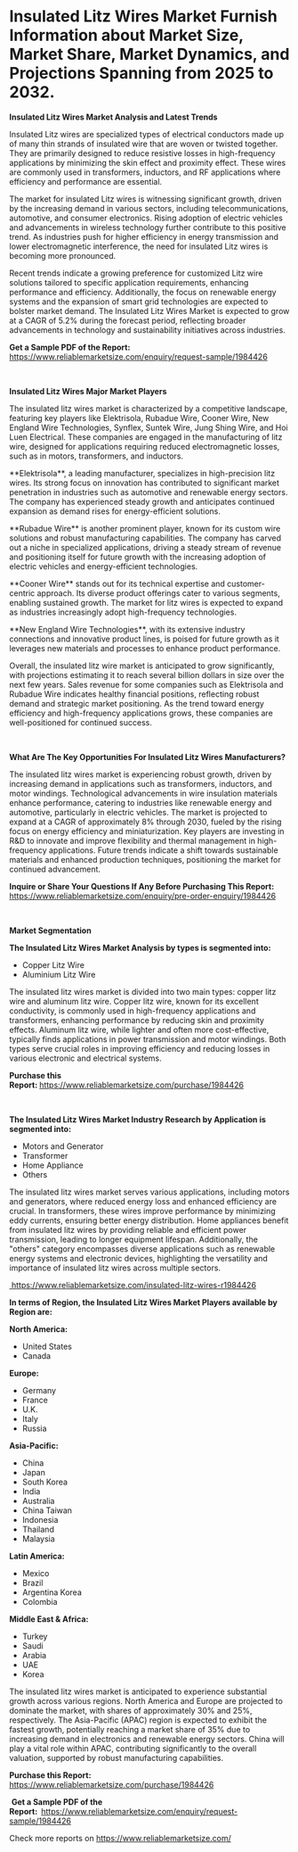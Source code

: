 <p><h1>Insulated Litz Wires Market Furnish Information about Market Size, Market Share, Market Dynamics, and Projections Spanning from 2025 to 2032.</h1></p><p><strong>Insulated Litz Wires Market Analysis and Latest Trends</strong></p>
<p><p>Insulated Litz wires are specialized types of electrical conductors made up of many thin strands of insulated wire that are woven or twisted together. They are primarily designed to reduce resistive losses in high-frequency applications by minimizing the skin effect and proximity effect. These wires are commonly used in transformers, inductors, and RF applications where efficiency and performance are essential.</p><p>The market for insulated Litz wires is witnessing significant growth, driven by the increasing demand in various sectors, including telecommunications, automotive, and consumer electronics. Rising adoption of electric vehicles and advancements in wireless technology further contribute to this positive trend. As industries push for higher efficiency in energy transmission and lower electromagnetic interference, the need for insulated Litz wires is becoming more pronounced.</p><p>Recent trends indicate a growing preference for customized Litz wire solutions tailored to specific application requirements, enhancing performance and efficiency. Additionally, the focus on renewable energy systems and the expansion of smart grid technologies are expected to bolster market demand. The Insulated Litz Wires Market is expected to grow at a CAGR of 5.2% during the forecast period, reflecting broader advancements in technology and sustainability initiatives across industries.</p></p>
<p><strong>Get a Sample PDF of the Report:&nbsp;</strong> <a href="https://www.reliablemarketsize.com/enquiry/request-sample/1984426?utm_campaign=2759&utm_medium=2&utm_source=Github&utm_content=ia&utm_term=03042025&utm_id=insulated-litz-wires">https://www.reliablemarketsize.com/enquiry/request-sample/1984426</a></p>
<p>&nbsp;</p>
<p><strong>Insulated Litz Wires Major Market Players</strong></p>
<p><p>The insulated litz wires market is characterized by a competitive landscape, featuring key players like Elektrisola, Rubadue Wire, Cooner Wire, New England Wire Technologies, Synflex, Suntek Wire, Jung Shing Wire, and Hoi Luen Electrical. These companies are engaged in the manufacturing of litz wire, designed for applications requiring reduced electromagnetic losses, such as in motors, transformers, and inductors.</p><p>**Elektrisola**, a leading manufacturer, specializes in high-precision litz wires. Its strong focus on innovation has contributed to significant market penetration in industries such as automotive and renewable energy sectors. The company has experienced steady growth and anticipates continued expansion as demand rises for energy-efficient solutions.</p><p>**Rubadue Wire** is another prominent player, known for its custom wire solutions and robust manufacturing capabilities. The company has carved out a niche in specialized applications, driving a steady stream of revenue and positioning itself for future growth with the increasing adoption of electric vehicles and energy-efficient technologies.</p><p>**Cooner Wire** stands out for its technical expertise and customer-centric approach. Its diverse product offerings cater to various segments, enabling sustained growth. The market for litz wires is expected to expand as industries increasingly adopt high-frequency technologies.</p><p>**New England Wire Technologies**, with its extensive industry connections and innovative product lines, is poised for future growth as it leverages new materials and processes to enhance product performance.</p><p>Overall, the insulated litz wire market is anticipated to grow significantly, with projections estimating it to reach several billion dollars in size over the next few years. Sales revenue for some companies such as Elektrisola and Rubadue Wire indicates healthy financial positions, reflecting robust demand and strategic market positioning. As the trend toward energy efficiency and high-frequency applications grows, these companies are well-positioned for continued success.</p></p>
<p>&nbsp;</p>
<p><strong>What Are The Key Opportunities For Insulated Litz Wires Manufacturers?</strong></p>
<p><p>The insulated litz wires market is experiencing robust growth, driven by increasing demand in applications such as transformers, inductors, and motor windings. Technological advancements in wire insulation materials enhance performance, catering to industries like renewable energy and automotive, particularly in electric vehicles. The market is projected to expand at a CAGR of approximately 8% through 2030, fueled by the rising focus on energy efficiency and miniaturization. Key players are investing in R&D to innovate and improve flexibility and thermal management in high-frequency applications. Future trends indicate a shift towards sustainable materials and enhanced production techniques, positioning the market for continued advancement.</p></p>
<p><strong>Inquire or Share Your Questions If Any Before Purchasing This Report:</strong> <a href="https://www.reliablemarketsize.com/enquiry/pre-order-enquiry/1984426?utm_campaign=2759&utm_medium=2&utm_source=Github&utm_content=ia&utm_term=03042025&utm_id=insulated-litz-wires">https://www.reliablemarketsize.com/enquiry/pre-order-enquiry/1984426</a></p>
<p>&nbsp;</p>
<p><strong>Market Segmentation</strong></p>
<p><strong>The Insulated Litz Wires Market Analysis by types is segmented into:</strong></p>
<p><ul><li>Copper Litz Wire</li><li>Aluminium Litz Wire</li></ul></p>
<p><p>The insulated litz wires market is divided into two main types: copper litz wire and aluminum litz wire. Copper litz wire, known for its excellent conductivity, is commonly used in high-frequency applications and transformers, enhancing performance by reducing skin and proximity effects. Aluminum litz wire, while lighter and often more cost-effective, typically finds applications in power transmission and motor windings. Both types serve crucial roles in improving efficiency and reducing losses in various electronic and electrical systems.</p></p>
<p><strong>Purchase this Report:&nbsp;</strong><a href="https://www.reliablemarketsize.com/purchase/1984426?utm_campaign=2759&utm_medium=2&utm_source=Github&utm_content=ia&utm_term=03042025&utm_id=insulated-litz-wires">https://www.reliablemarketsize.com/purchase/1984426</a></p>
<p>&nbsp;</p>
<p><strong>The Insulated Litz Wires Market Industry Research by Application is segmented into:</strong></p>
<p><ul><li>Motors and Generator</li><li>Transformer</li><li>Home Appliance</li><li>Others</li></ul></p>
<p><p>The insulated litz wires market serves various applications, including motors and generators, where reduced energy loss and enhanced efficiency are crucial. In transformers, these wires improve performance by minimizing eddy currents, ensuring better energy distribution. Home appliances benefit from insulated litz wires by providing reliable and efficient power transmission, leading to longer equipment lifespan. Additionally, the "others" category encompasses diverse applications such as renewable energy systems and electronic devices, highlighting the versatility and importance of insulated litz wires across multiple sectors.</p></p>
<p><a href="https://www.reliablemarketsize.com/insulated-litz-wires-r1984426?utm_campaign=2759&utm_medium=2&utm_source=Github&utm_content=ia&utm_term=03042025&utm_id=insulated-litz-wires">&nbsp;https://www.reliablemarketsize.com/insulated-litz-wires-r1984426</a></p>
<p><strong>In terms of Region, the Insulated Litz Wires Market Players available by Region are:</strong></p>
<p>
    <p> <strong> North America: </strong>
        <ul>
            <li>United States</li>
            <li>Canada</li>
        </ul>
        </p> 
    <p> <strong> Europe: </strong>
        <ul>
            <li>Germany</li>
            <li>France</li>
            <li>U.K.</li>
            <li>Italy</li>
            <li>Russia</li>
        </ul>
        </p> 
    <p> <strong> Asia-Pacific: </strong>
        <ul>
            <li>China</li>
            <li>Japan</li>
            <li>South Korea</li>
            <li>India</li>
            <li>Australia</li>
            <li>China Taiwan</li>
            <li>Indonesia</li>
            <li>Thailand</li>
            <li>Malaysia</li>
        </ul>
        </p> 
    <p> <strong> Latin America: </strong>
        <ul>
            <li>Mexico</li>
            <li>Brazil</li>
            <li>Argentina Korea</li>
            <li>Colombia</li>
        </ul>
        </p> 
    <p> <strong> Middle East & Africa: </strong>
        <ul>
            <li>Turkey</li>
            <li>Saudi</li>
            <li>Arabia</li>
            <li>UAE</li>
            <li>Korea</li>
        </ul>
    </p>
    </p>
<p><p>The insulated litz wires market is anticipated to experience substantial growth across various regions. North America and Europe are projected to dominate the market, with shares of approximately 30% and 25%, respectively. The Asia-Pacific (APAC) region is expected to exhibit the fastest growth, potentially reaching a market share of 35% due to increasing demand in electronics and renewable energy sectors. China will play a vital role within APAC, contributing significantly to the overall valuation, supported by robust manufacturing capabilities.</p></p>
<p><strong>Purchase this Report: </strong><a href="https://www.reliablemarketsize.com/purchase/1984426?utm_campaign=2759&utm_medium=2&utm_source=Github&utm_content=ia&utm_term=03042025&utm_id=insulated-litz-wires">https://www.reliablemarketsize.com/purchase/1984426</a></p>
<p>&nbsp;<strong>Get a Sample PDF of the Report:&nbsp;&nbsp;</strong><a href="https://www.reliablemarketsize.com/enquiry/request-sample/1984426?utm_campaign=2759&utm_medium=2&utm_source=Github&utm_content=ia&utm_term=03042025&utm_id=insulated-litz-wires">https://www.reliablemarketsize.com/enquiry/request-sample/1984426</a></p>
<p><strong></strong></p>
<p>Check more reports on <a href="https://www.reliablemarketsize.com/?utm_campaign=2759&utm_medium=2&utm_source=Github&utm_content=ia&utm_term=03042025&utm_id=insulated-litz-wires">https://www.reliablemarketsize.com/</a></p>